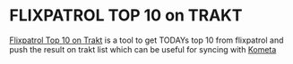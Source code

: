 # FLIXPATROL TOP 10 on TRAKT

[Flixpatrol Top 10 on Trakt](https://github.com/Navino16/flixpatrol-top10-on-trakt) is a tool to get TODAYs top 10 from flixpatrol and push the result on trakt list which can be useful for syncing with [Kometa](kometa.md)